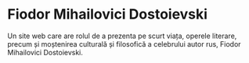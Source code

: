 # Fiodor Mihailovici Dostoievski
 Un site web care are rolul de a prezenta pe scurt viața, operele literare, precum și moștenirea culturală și filosofică a celebrului autor rus, Fiodor Mihailovici Dostoievski.
